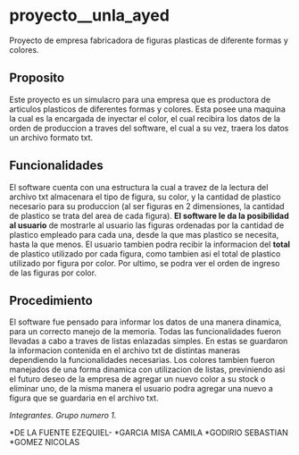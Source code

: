 # proyecto__unla_ayed
Proyecto de empresa fabricadora de figuras plasticas de diferente formas y colores.

## Proposito

Este proyecto es un simulacro para una empresa que es productora de articulos plasticos de diferentes formas y colores. Esta posee una maquina la cual es la encargada de inyectar el color, el cual recibira los datos de la orden de produccion a traves del software, el cual a su vez, traera los datos un archivo formato txt.

## Funcionalidades

El software cuenta con una estructura la cual a travez de la lectura del archivo txt almacenara el tipo de figura, su color, y la cantidad de plastico necesario para su produccion (al ser figuras en 2 dimensiones, la cantidad de plastico se trata del area de cada figura). **El software le da la posibilidad al usuario** de mostrarle al usuario las figuras ordenadas por la cantidad de plastico empleado para cada una, desde la que mas plastico se necesita, hasta la que menos. El usuario tambien podra recibir la informacion del **total** de plastico utilizado por cada figura, como tambien asi el total de plastico utilizado por figura por color. Por ultimo, se podra ver el orden de ingreso de las figuras por color.

## Procedimiento

El software fue pensado para informar los datos de una manera dinamica, para un correcto manejo de la memoria. Todas las funcionalidades fueron llevadas a cabo a traves de listas enlazadas simples. En estas se guardaron la informacion contenida en el archivo txt de distintas maneras dependiendo la funcionalidades necesarias. Los colores tambien fueron manejados de una forma dinamica con utilizacion de listas, previniendo asi el futuro deseo de la empresa de agregar un nuevo color a su stock o eliminar uno, de la misma manera el usuario podra agregar una nuevo a figura que se guardaria en el archivo txt.

*Integrantes. Grupo numero 1.*

*DE LA FUENTE EZEQUIEL-
*GARCIA MISA CAMILA
*GODIRIO SEBASTIAN
*GOMEZ NICOLAS

